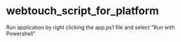 # webtouch_script_for_platform
Run application by right clicking the app.ps1 file and select "Run with Powershell"
